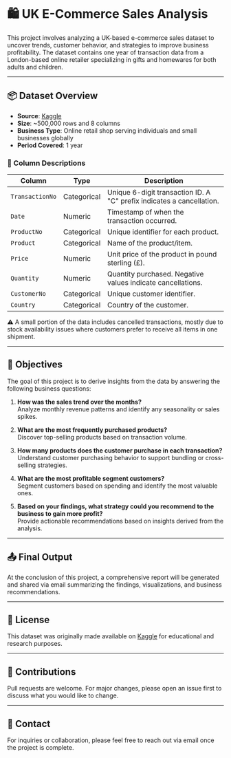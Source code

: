 # 🛍️ UK E-Commerce Sales Analysis

This project involves analyzing a UK-based e-commerce sales dataset to uncover trends, customer behavior, and strategies to improve business profitability. The dataset contains one year of transaction data from a London-based online retailer specializing in gifts and homewares for both adults and children.

---

## 📦 Dataset Overview

- **Source**: [Kaggle](https://www.kaggle.com/datasets)
- **Size**: ~500,000 rows and 8 columns
- **Business Type**: Online retail shop serving individuals and small businesses globally
- **Period Covered**: 1 year

### 📁 Column Descriptions

| Column        | Type        | Description |
|---------------|-------------|-------------|
| `TransactionNo` | Categorical | Unique 6-digit transaction ID. A "C" prefix indicates a cancellation. |
| `Date`         | Numeric      | Timestamp of when the transaction occurred. |
| `ProductNo`    | Categorical | Unique identifier for each product. |
| `Product`      | Categorical | Name of the product/item. |
| `Price`        | Numeric     | Unit price of the product in pound sterling (£). |
| `Quantity`     | Numeric     | Quantity purchased. Negative values indicate cancellations. |
| `CustomerNo`   | Categorical | Unique customer identifier. |
| `Country`      | Categorical | Country of the customer. |

⚠️ A small portion of the data includes cancelled transactions, mostly due to stock availability issues where customers prefer to receive all items in one shipment.

---

## 📌 Objectives

The goal of this project is to derive insights from the data by answering the following business questions:

1. **How was the sales trend over the months?**  
   Analyze monthly revenue patterns and identify any seasonality or sales spikes.

2. **What are the most frequently purchased products?**  
   Discover top-selling products based on transaction volume.

3. **How many products does the customer purchase in each transaction?**  
   Understand customer purchasing behavior to support bundling or cross-selling strategies.

4. **What are the most profitable segment customers?**  
   Segment customers based on spending and identify the most valuable ones.

5. **Based on your findings, what strategy could you recommend to the business to gain more profit?**  
   Provide actionable recommendations based on insights derived from the analysis.

---

## 📤 Final Output

At the conclusion of this project, a comprehensive report will be generated and shared via email summarizing the findings, visualizations, and business recommendations.

---

## 📎 License

This dataset was originally made available on [Kaggle](https://www.kaggle.com/datasets) for educational and research purposes.

---

## 🤝 Contributions

Pull requests are welcome. For major changes, please open an issue first to discuss what you would like to change.

---

## 📧 Contact

For inquiries or collaboration, please feel free to reach out via email once the project is complete.

